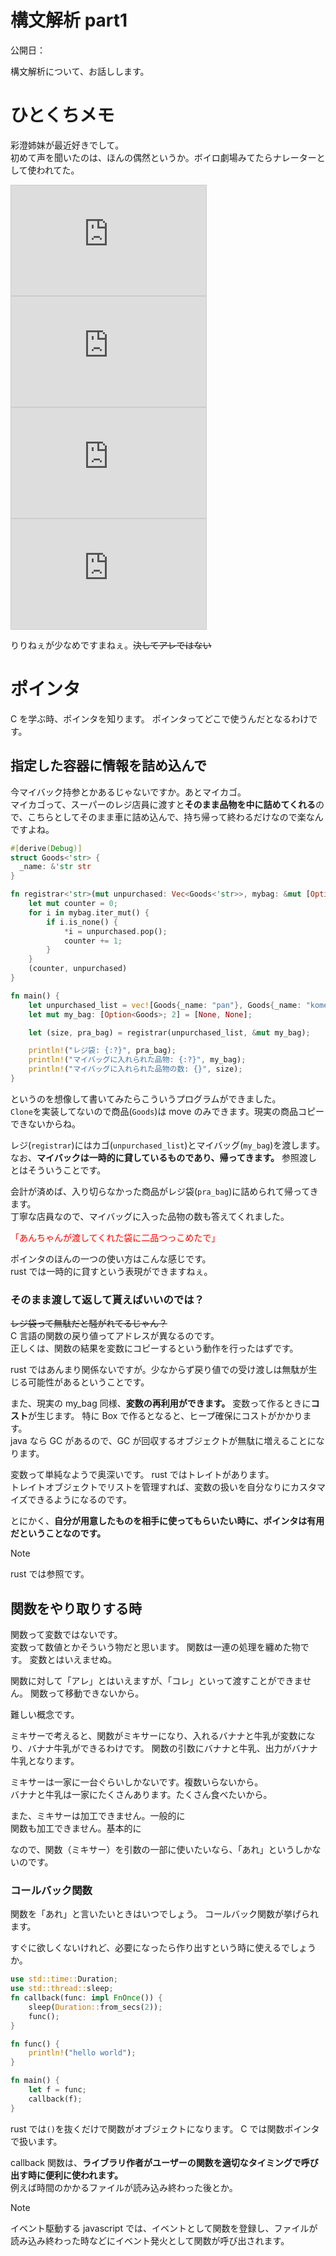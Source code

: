 # 構文解析 part1

公開日：

構文解析について、お話しします。

# ひとくちメモ

彩澄姉妹が最近好きでして。  
初めて声を聞いたのは、ほんの偶然というか。ボイロ劇場みてたらナレーターとして使われてた。

<iframe width="312" height="176" src="https://ext.nicovideo.jp/thumb/sm45241088" scrolling="no" style="border:solid 1px #ccc;" frameborder="0"><a href="https://www.nicovideo.jp/watch/sm45241088">マイライフロガー / いるかアイス feat. 彩澄しゅお</a></iframe>

<iframe width="312" height="176" src="https://ext.nicovideo.jp/thumb/sm45271857" scrolling="no" style="border:solid 1px #ccc;" frameborder="0"><a href="https://www.nicovideo.jp/watch/sm45271857">【歌うVOICEPEAKカバー】メランコリック【彩澄しゅお】</a></iframe>

<iframe width="312" height="176" src="https://ext.nicovideo.jp/thumb/sm45244373" scrolling="no" style="border:solid 1px #ccc;" frameborder="0"><a href="https://www.nicovideo.jp/watch/sm45244373">稲葉曇『春難色』Vo. 彩澄しゅお & 彩澄りりせ</a></iframe>

<iframe width="312" height="176" src="https://ext.nicovideo.jp/thumb/sm44383609" scrolling="no" style="border:solid 1px #ccc;" frameborder="0"><a href="https://www.nicovideo.jp/watch/sm44383609">しゅおと宮舞のお昼寝！</a></iframe>

りりねぇが少なめですまねぇ。~~決してアレではない~~

# ポインタ

C を学ぶ時、ポインタを知ります。 ポインタってどこで使うんだとなるわけです。

## 指定した容器に情報を詰め込んで

今マイバック持参とかあるじゃないですか。あとマイカゴ。  
マイカゴって、スーパーのレジ店員に渡すと**そのまま品物を中に詰めてくれる**ので、こちらとしてそのまま車に詰め込んで、持ち帰って終わるだけなので楽なんですよね。

```rust
#[derive(Debug)]
struct Goods<'str> {
  _name: &'str str
}

fn registrar<'str>(mut unpurchased: Vec<Goods<'str>>, mybag: &mut [Option<Goods<'str>>]) -> (usize, Vec<Goods<'str>>) {
    let mut counter = 0;
    for i in mybag.iter_mut() {
        if i.is_none() {
            *i = unpurchased.pop();
            counter += 1;
        }
    }
    (counter, unpurchased)
}

fn main() {
    let unpurchased_list = vec![Goods{_name: "pan"}, Goods{_name: "kome"}, Goods{_name: "tofu"}];
    let mut my_bag: [Option<Goods>; 2] = [None, None];

    let (size, pra_bag) = registrar(unpurchased_list, &mut my_bag);

    println!("レジ袋: {:?}", pra_bag);
    println!("マイバッグに入れられた品物: {:?}", my_bag);
    println!("マイバッグに入れられた品物の数: {}", size);
}
```

というのを想像して書いてみたらこういうプログラムができました。  
`Clone`を実装してないので商品(`Goods`)は move のみできます。現実の商品コピーできないからね。

レジ(`registrar`)にはカゴ(`unpurchased_list`)とマイバッグ(`my_bag`)を渡します。  
なお、**マイバックは一時的に貸しているものであり、帰ってきます。** 参照渡しとはそういうことです。

会計が済めば、入り切らなかった商品がレジ袋(`pra_bag`)に詰められて帰ってきます。  
丁寧な店員なので、マイバッグに入った品物の数も答えてくれました。

<span style="color: red;">「あんちゃんが渡してくれた袋に二品つっこめたで」</span>

ポインタのほんの一つの使い方はこんな感じです。  
rust では一時的に貸すという表現ができますねぇ。

### そのまま渡して返して貰えばいいのでは？

~~レジ袋って無駄だと騒がれてるじゃん？~~  
C 言語の関数の戻り値ってアドレスが異なるのです。  
正しくは、関数の結果を変数にコピーするという動作を行ったはずです。

rust ではあんまり関係ないですが。少なからず戻り値での受け渡しは無駄が生じる可能性があるということです。

また、現実の my_bag 同様、**変数の再利用ができます。**
変数って作るときに**コスト**が生じます。 特に Box で作るとなると、ヒープ確保にコストがかかります。  
java なら GC があるので、GC が回収するオブジェクトが無駄に増えることになります。

変数って単純なようで奥深いです。 rust ではトレイトがあります。  
トレイトオブジェクトでリストを管理すれば、変数の扱いを自分なりにカスタマイズできるようになるのです。

とにかく、**自分が用意したものを相手に使ってもらいたい時に、ポインタは有用だということなのです。**

> [!NOTE]  
> rust では参照です。

## 関数をやり取りする時

関数って変数ではないです。  
変数って数値とかそういう物だと思います。 関数は一連の処理を纏めた物です。 変数とはいえませぬ。

関数に対して「アレ」とはいえますが、「コレ」といって渡すことができません。 関数って移動できないから。

難しい概念です。

ミキサーで考えると、関数がミキサーになり、入れるバナナと牛乳が変数になり、バナナ牛乳ができるわけです。
関数の引数にバナナと牛乳、出力がバナナ牛乳となります。

ミキサーは一家に一台ぐらいしかないです。複数いらないから。  
バナナと牛乳は一家にたくさんあります。たくさん食べたいから。

また、ミキサーは加工できません。一般的に  
関数も加工できません。基本的に

なので、関数（ミキサー）を引数の一部に使いたいなら、「あれ」というしかないのです。

### コールバック関数

関数を「あれ」と言いたいときはいつでしょう。 コールバック関数が挙げられます。

すぐに欲しくないけれど、必要になったら作り出すという時に使えるでしょうか。

```rust
use std::time::Duration;
use std::thread::sleep;
fn callback(func: impl FnOnce()) {
    sleep(Duration::from_secs(2));
    func();
}

fn func() {
    println!("hello world");
}

fn main() {
    let f = func;
    callback(f);
}
```

rust では`()`を抜くだけで関数がオブジェクトになります。
C では関数ポインタで扱います。

callback 関数は、**ライブラリ作者がユーザーの関数を適切なタイミングで呼び出す時に便利に使われます。**  
例えば時間のかかるファイルが読み込み終わった後とか。

> [!NOTE]  
> イベント駆動する javascript では、イベントとして関数を登録し、ファイルが読み込み終わった時などにイベント発火として関数が呼び出されます。

#

